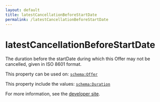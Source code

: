 ```yaml
---
layout: default
title: latestCancellationBeforeStartDate
permalink: /latestCancellationBeforeStartDate
---
```


# latestCancellationBeforeStartDate
The duration before the startDate during which this Offer may not be cancelled, given in ISO 8601 format.

This property can be used on: [`schema:Offer`](https://schema.org/Offer)

This property include the values: [`schema:Duration`](https://schema.org/Duration)

For more information, see the [developer site](https://developer.openactive.io/data-model/types/).